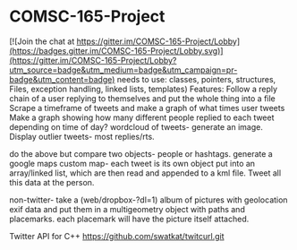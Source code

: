 # COMSC-165-Project

[![Join the chat at https://gitter.im/COMSC-165-Project/Lobby](https://badges.gitter.im/COMSC-165-Project/Lobby.svg)](https://gitter.im/COMSC-165-Project/Lobby?utm_source=badge&utm_medium=badge&utm_campaign=pr-badge&utm_content=badge)
needs to use: classes, pointers, structures, Files, exception handling, linked lists, templates) 
Features:
Follow a reply chain of a user replying to themselves and put the whole thing into a file
Scrape a timeframe of tweets and make a graph of what times user tweets
Make a graph showing how many different people replied to each tweet depending on time of day?
wordcloud of tweets- generate an image.
Display outlier tweets- most replies/rts.

do the above but compare two objects- people or hashtags.
generate a google maps custom map- each tweet is its own object put into an array/linked list, which are then read and appended to a kml file.
Tweet all this data at the person.

non-twitter- take a (web/dropbox-?dl=1) album of pictures with geolocation exif data and put them in a multigeometry object with paths and placemarks. each placemark will have the picture itself attached.

Twitter API for C++
https://github.com/swatkat/twitcurl.git

